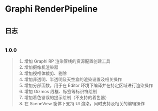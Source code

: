 # Graphi RenderPipeline

#
## 日志
#

### 1.0.0
> 1. 增加 Graphi RP 渲染管线的资源配置创建工具
> 2. 增加摄像机渲染器
> 3. 增加视椎体裁剪、剔除
> 4. 增加非透明、半透明及天空盒的渲染设置及相关操作
> 5. 增加分部函数，用于在 Editor 环境下编译并在特定区域进行渲染操作
> 6. 增加 Gizmos 线框、标签等标识符绘制 
> 7. 增加着色错误的提示绘制（不支持的着色器）
> 8. 在 SceneView 窗体下支持 UI 渲染，同时支持及相关的编辑操作